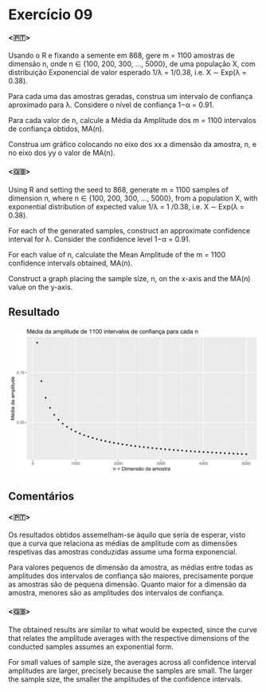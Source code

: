 # Exercício 09

#### <🇵🇹>

Usando o R e fixando a semente em 868, gere m = 1100 amostras de dimensão n, onde n ∈ {100, 200, 300, …, 5000}, de uma população X, com distribuição Exponencial de valor esperado 1/λ = 1/0.38, i.e. X ∼ Exp(λ = 0.38).

Para cada uma das amostras geradas, construa um intervalo de confiança aproximado para λ. Considere o nível de confiança 1−α = 0.91.

Para cada valor de n, calcule a Média da Amplitude dos m = 1100 intervalos de confiança obtidos, MA(n).

Construa um gráfico colocando no eixo dos xx a dimensão da amostra, n, e no eixo dos yy o valor de MA(n).

#### <🇬🇧>

Using R and setting the seed to 868, generate m = 1100 samples of dimension n, where n ∈ {100, 200, 300, …, 5000}, from a population X, with exponential distribution of expected value 1/λ = 1 /0.38, i.e. X ∼ Exp(λ = 0.38).

For each of the generated samples, construct an approximate confidence interval for λ. Consider the confidence level 1−α = 0.91.

For each value of n, calculate the Mean Amplitude of the m = 1100 confidence intervals obtained, MA(n).

Construct a graph placing the sample size, n, on the x-axis and the MA(n) value on the y-axis.

## Resultado

<img src="output.svg" alt="Output" width="600"/>

## Comentários

#### <🇵🇹>

Os resultados obtidos assemelham-se àquilo que seria de esperar, visto que a curva que relaciona as médias de amplitude com as dimensões respetivas das amostras conduzidas assume uma forma exponencial.

Para valores pequenos de dimensão da amostra, as médias entre todas as amplitudes dos intervalos de confiança são maiores, precisamente porque as amostras são de pequena dimensão.
Quanto maior for a dimensão da amostra, menores são as amplitudes dos intervalos de confiança.

#### <🇬🇧>

The obtained results are similar to what would be expected, since the curve that relates the amplitude averages with the respective dimensions of the conducted samples assumes an exponential form.

For small values of sample size, the averages across all confidence interval amplitudes are larger, precisely because the samples are small.
The larger the sample size, the smaller the amplitudes of the confidence intervals.
